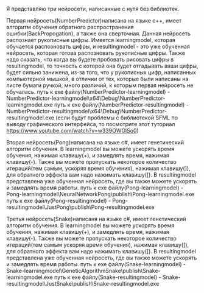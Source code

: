 Я представляю три нейросети, написанные с нуля без библиотек.

Первая нейросеть(NumberPredictor)написана на языке c++, имеет алгоритм обучения обратного распространения ошибки(BackPropogation), а также она сверточная. 
Данная нейросеть распознает рукописные цифры. Имеется learningmodel, которая обучается распозновать цифры, и resultingmodel - это уже обученная нейросеть, 
которая готова распозновать рукописные цифры. 
Также надо сказать, что когда вы будете пробовать рисовать цифры в resultingmodel, то точность с которой она будет отгадывать ваши цифры, 
будет сильно занижена, из-за того, что у рукописных цифр, написанных компьютерной мышкой, в отличии от тех, которые были написаны на листе бумаги ручкой, 
много различий, к которым первая нейросеть не обучалась.
путь к exe файлу(NumberPredictor-learningmodel) - NumberPredictor-learningmodel\x64\Debug\NumberPredictor-learningmodel.exe
путь к exe файлу(NumberPredictor-resultingmodel) - NumberPredictor-resultingmodel\x64\Debug\NumberPredictor-resultingmodel.exe
(если будут проблемы с библиотекой SFML по выводу графического интерфейса, то посмотрите этот туториал https://www.youtube.com/watch?v=w339OWGlSo0)

Вторая нейросеть(Pong)написана на языке c#, имеет генетический алгоритм обучения. В learningmodel вы можете ускорять время обучения, нажимая клавишу(+), 
и замедлять время, нажимая клавишу(-). Также вы можете пропускать некоторое количество итераций(тем самым, ускоряя время обучения), нажимая клавишу(]), 
для обратного эффекта вам надо нажимать клавишу([). В resultingmodel представлена уже обученная нейросеть, где вы также можете ускорять и замедлять время работы.
путь к exe файлу(Pong-learningmodel) - Pong-learningmodel\NeuralNetworkPong\publish\Pong-learningmodel.exe
путь к exe файлу(Pong-resultingmodel) - Pong-resultingmodel\JustPong\publish\Pong-resultingmodel.exe

Третья нейросеть(Snake)написаня на языке c#, имеет генетический алгоритм обучения. В learningmodel вы можете ускорять время обучения, нажимая клавишу(+), 
и замедлять время, нажимая клавишу(-). Также вы можете пропускать некоторое количество итераций(тем самым ускоряя время обучения), нажимая клавишу(]), 
для обратного эффекта вам надо нажимать клавишу([). В resultingmodel представлена уже обученная нейросеть, где вы также можете ускорять и замедлять время работы.
путь к exe файлу(Snake-learningmodel) - Snake-learningmodel\GeneticAlgorithmSnake\publish\Snake-learningmodel.exe
путь к exe файлу(Snake-resultingmodel) - Snake-resultingmodel\JustSnake\publish\Snake-resultingmodel.exe

